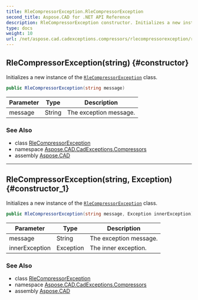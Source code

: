```yaml
---
title: RleCompressorException.RleCompressorException
second_title: Aspose.CAD for .NET API Reference
description: RleCompressorException constructor. Initializes a new instance of the RleCompressorException class
type: docs
weight: 10
url: /net/aspose.cad.cadexceptions.compressors/rlecompressorexception/rlecompressorexception/
---
```

## RleCompressorException(string) {#constructor}

Initializes a new instance of the [`RleCompressorException`](../) class.

```csharp
public RleCompressorException(string message)
```

| Parameter | Type | Description |
| --- | --- | --- |
| message | String | The exception message. |

### See Also

* class [RleCompressorException](../)
* namespace [Aspose.CAD.CadExceptions.Compressors](../../rlecompressorexception/)
* assembly [Aspose.CAD](../../../)

---

## RleCompressorException(string, Exception) {#constructor_1}

Initializes a new instance of the [`RleCompressorException`](../) class.

```csharp
public RleCompressorException(string message, Exception innerException)
```

| Parameter | Type | Description |
| --- | --- | --- |
| message | String | The exception message. |
| innerException | Exception | The inner exception. |

### See Also

* class [RleCompressorException](../)
* namespace [Aspose.CAD.CadExceptions.Compressors](../../rlecompressorexception/)
* assembly [Aspose.CAD](../../../)


